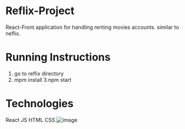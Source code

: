 # Reflix-Project
 React-Front application for handling renting movies accounts. similar to neflix.

# Running Instructions
1. go to reflix directory
2. mpm install
3.npm start

# Technologies
React
JS
HTML
CSS
![image](https://user-images.githubusercontent.com/70105078/201467170-4c21ac26-dff9-440d-8aec-540238db83f4.png)
